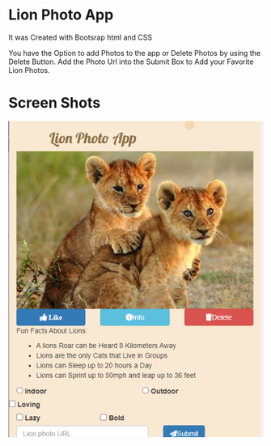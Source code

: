 # Lion Photo App
It was Created with Bootsrap html and CSS

You have the Option to add Photos to the app
or Delete Photos by using the 
  Delete Button. 
Add the Photo Url
into the Submit Box to Add your Favorite Lion Photos.

# Screen Shots 
![Screen Shots](https://github.com/devonz1/Bootstrap-Project/blob/main/Screenshot%202022-09-10%20000658.png)
